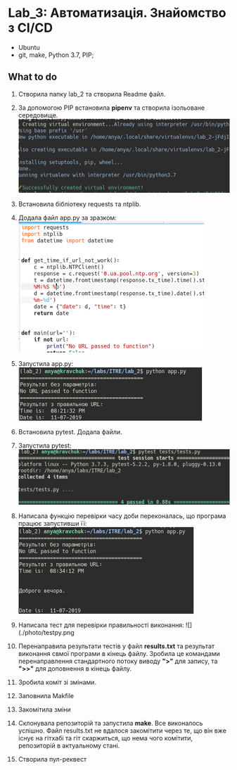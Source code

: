 # Lab_3: Автоматизація. Знайомство з CI/CD

* Ubuntu
* git, make, Python 3.7, PIP;

## What to do

1. Створила папку lab_2 та створила Readme файл.

2. За допомогою PIP встановила __pipenv__ та створила ізольоване середовище. ![pipenv](./photo/pipenv.png)

3. Встановила бібліотеку requests та ntplib.

4. Додала файл app.py за зразком: ![](./photo/apppy.png)

5. Запустила app.py: ![](./photo/apprun.png)

6. Встановила pytest. Додала файли.

7. Запустила pytest: ![](./photo/pytestrun.png)

8. Написала функцію перевірки часу доби переконалась, що програма працює запустивши її: ![](./photo/app_vremja.png)

9. Написала тест для перевірки правильності виконання: ![](./photo/testpy.png


10. Перенаправила результати тестів у файл __results.txt__ та результат виконання свмої програми в кінець файлу. Зробила це командами перенаправлення стандартного потоку виводу __">"__ для запису, та __">>"__ для доповнення в кінець файлу.

11. Зробила коміт зі змінами.

12. Заповнила Makfile

13. Закомітила зміни

14. Склонувала репозиторій та запустила __make__. Все виконалось успішно. Файл results.txt не вдалося закомітити через те, що він вже існує на гітхабі та гіт скаржиться, що нема чого комітити, репозиторій в актуальному стані.

15. Створила пул-реквест
